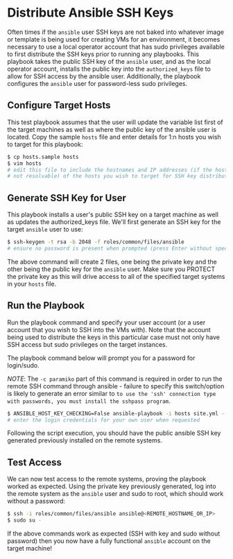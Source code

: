 # Distribute Ansible SSH Keys

Often times if the `ansible` user SSH keys are not baked into whatever image or template is being used
for creating VMs for an environment, it becomes necessary to use a local operator account that has
sudo privileges available to first distribute the SSH keys prior to running any playbooks. This playbook
takes the public SSH key of the `ansible` user, and as the local operator account, installs the public key
into the `authorized_keys` file to allow for SSH access by the ansible user.  Additionally, the playbook
configures the `ansible` user for password-less sudo privileges.

## Configure Target Hosts

This test playbook assumes that the user will update the variable list first of the target machines as
well as where the public key of the ansible user is located. Copy the sample `hosts` file and enter details
for 1:n hosts you wish to target for this playbook:

```bash
$ cp hosts.sample hosts
$ vim hosts
# edit this file to include the hostnames and IP addresses (if the hostnames are
# not resolvable) of the hosts you wish to target for SSH key distribution
```

## Generate SSH Key for User

This playbook installs a user's public SSH key on a target machine as well as updates the authorized_keys
file. We'll first generate an SSH key for the target `ansible` user to use:

```bash
$ ssh-keygen -t rsa -b 2048 -f roles/common/files/ansible
# ensure no password is present when prompted (press Enter without specifying a password)
```

The above command will create 2 files, one being the private key and the other being the public key
for the `ansible` user. Make sure you PROTECT the private key as this will drive access to all of the
specified target systems in your `hosts` file.

## Run the Playbook

Run the playbook command and specify your user account (or a user account that you wish to SSH into
the VMs with). Note that the account being used to distribute the keys in this particular case must
not only have SSH access but sudo privileges on the target instances.

The playbook command below will prompt you for a password for login/sudo.

*NOTE*: The `-c paramiko` part of this command is required in order to run the remote SSH command
through ansible - failure to specify this switch/option is likely to generate an error similar to
`to use the 'ssh' connection type with passwords, you must install the sshpass program`.

```bash
$ ANSIBLE_HOST_KEY_CHECKING=False ansible-playbook -i hosts site.yml --user my_user --ask-pass -c paramiko
# enter the login credentials for your own user when requested
```

Following the script execution, you should have the public ansible SSH key generated previously
installed on the remote systems.

## Test Access

We can now test access to the remote systems, proving the playbook worked as expected. Using the
private key previously generated, log into the remote system as the `ansible` user and sudo to
root, which should work without a password:

```bash
$ ssh -i roles/common/files/ansible ansible@<REMOTE_HOSTNAME_OR_IP>
$ sudo su -
```

If the above commands work as expected (SSH with key and sudo without password) then you now
have a fully functional `ansible` account on the target machine!
